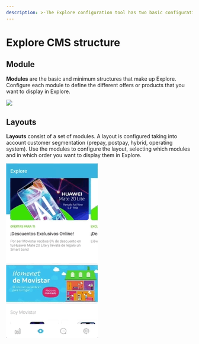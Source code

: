 ```yaml
---
description: >-The Explore configuration tool has two basic configuration blocks: Modules and Layouts.
---
```


# Explore CMS structure

## Module

**Modules** are the basic and minimum structures that make up Explore. Configure each module to define the different offers or products that you want to display in Explore.

![](https://lh3.googleusercontent.com/LxO38Hsi9yVE8_bUmqRgLdI-XfgNbjfh9oGShEwGCTqlq0b_89J6wLNllFdzWJtNqk6jBK844NjpoedlrmZO_XehNZ2BkR5LXZKWN-u9AThzfM4Ia0LLqUlvPrclaVSu04KLutQ-)

## Layouts

**Layouts** consist of a set of modules. A layout is configured taking into account customer segmentation \(prepay, postpay, hybrid, operating system\). Use the modules to configure the layout, selecting which modules and in which order you want to display them in Explore.

![](../.gitbook/assets/layout_example.gif)

